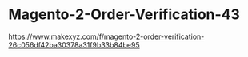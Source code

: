 # Magento-2-Order-Verification-43
https://www.makexyz.com/f/magento-2-order-verification-26c056df42ba30378a31f9b33b84be95

